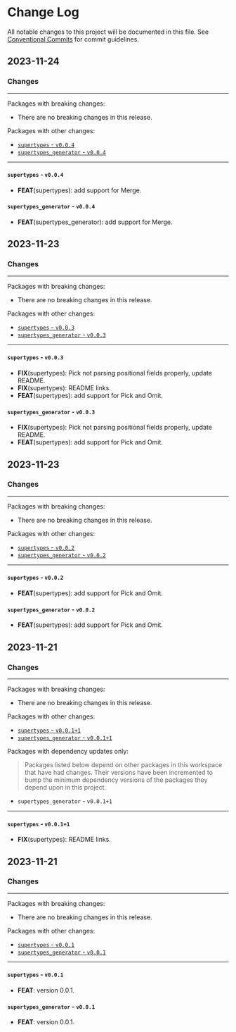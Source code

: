 # Change Log

All notable changes to this project will be documented in this file.
See [Conventional Commits](https://conventionalcommits.org) for commit guidelines.

## 2023-11-24

### Changes

---

Packages with breaking changes:

 - There are no breaking changes in this release.

Packages with other changes:

 - [`supertypes` - `v0.0.4`](#supertypes---v004)
 - [`supertypes_generator` - `v0.0.4`](#supertypes_generator---v004)

---

#### `supertypes` - `v0.0.4`

 - **FEAT**(supertypes): add support for Merge.

#### `supertypes_generator` - `v0.0.4`

 - **FEAT**(supertypes_generator): add support for Merge.


## 2023-11-23

### Changes

---

Packages with breaking changes:

 - There are no breaking changes in this release.

Packages with other changes:

 - [`supertypes` - `v0.0.3`](#supertypes---v003)
 - [`supertypes_generator` - `v0.0.3`](#supertypes_generator---v003)

---

#### `supertypes` - `v0.0.3`

 - **FIX**(supertypes): Pick not parsing positional fields properly, update README.
 - **FIX**(supertypes): README links.
 - **FEAT**(supertypes): add support for Pick and Omit.

#### `supertypes_generator` - `v0.0.3`

 - **FIX**(supertypes): Pick not parsing positional fields properly, update README.
 - **FEAT**(supertypes): add support for Pick and Omit.


## 2023-11-23

### Changes

---

Packages with breaking changes:

 - There are no breaking changes in this release.

Packages with other changes:

 - [`supertypes` - `v0.0.2`](#supertypes---v002)
 - [`supertypes_generator` - `v0.0.2`](#supertypes_generator---v002)

---

#### `supertypes` - `v0.0.2`

 - **FEAT**(supertypes): add support for Pick and Omit.

#### `supertypes_generator` - `v0.0.2`

 - **FEAT**(supertypes): add support for Pick and Omit.


## 2023-11-21

### Changes

---

Packages with breaking changes:

 - There are no breaking changes in this release.

Packages with other changes:

 - [`supertypes` - `v0.0.1+1`](#supertypes---v0011)
 - [`supertypes_generator` - `v0.0.1+1`](#supertypes_generator---v0011)

Packages with dependency updates only:

> Packages listed below depend on other packages in this workspace that have had changes. Their versions have been incremented to bump the minimum dependency versions of the packages they depend upon in this project.

 - `supertypes_generator` - `v0.0.1+1`

---

#### `supertypes` - `v0.0.1+1`

 - **FIX**(supertypes): README links.


## 2023-11-21

### Changes

---

Packages with breaking changes:

 - There are no breaking changes in this release.

Packages with other changes:

 - [`supertypes` - `v0.0.1`](#supertypes---v001)
 - [`supertypes_generator` - `v0.0.1`](#supertypes_generator---v001)

---

#### `supertypes` - `v0.0.1`

 - **FEAT**: version 0.0.1.

#### `supertypes_generator` - `v0.0.1`

 - **FEAT**: version 0.0.1.

